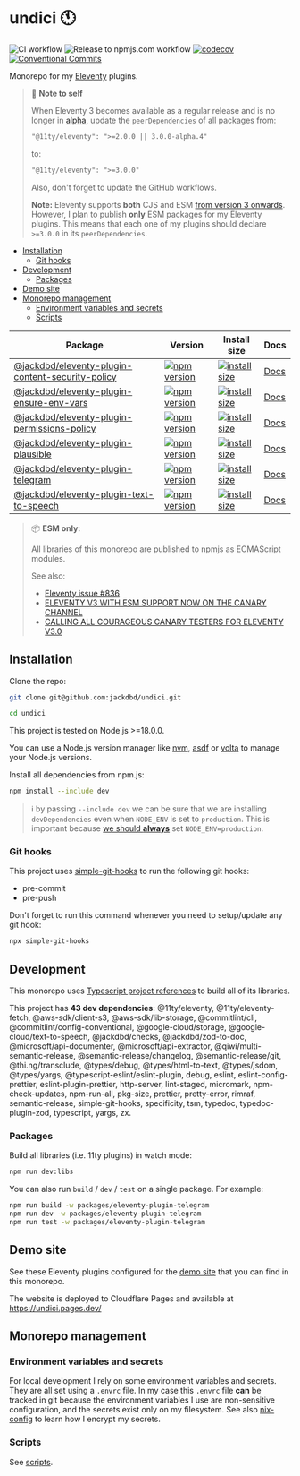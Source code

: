 # undici 🕚

![CI workflow](https://github.com/jackdbd/undici/actions/workflows/ci.yaml/badge.svg)
![Release to npmjs.com workflow](https://github.com/jackdbd/undici/actions/workflows/release-to-npmjs.yaml/badge.svg)
[![codecov](https://codecov.io/gh/jackdbd/undici/branch/main/graph/badge.svg?token=P5uJ3doRer)](https://codecov.io/gh/jackdbd/undici)
[![Conventional Commits](https://img.shields.io/badge/Conventional%20Commits-1.0.0-%23FE5196?logo=conventionalcommits&logoColor=white)](https://conventionalcommits.org)

Monorepo for my [Eleventy](https://www.11ty.dev/) plugins.

> 📌 **Note to self**
>
> When Eleventy 3 becomes available as a regular release and is no longer in [alpha](https://www.zachleat.com/web/eleventy-v3-alpha/), update the `peerDependencies` of all packages from:
>
> ```txt
> "@11ty/eleventy": ">=2.0.0 || 3.0.0-alpha.4"
> ```
>
> to:
>
> ```txt
> "@11ty/eleventy": ">=3.0.0"
> ```
>
> Also, don't forget to update the GitHub workflows.
>
> **Note:** Eleventy supports **both** CJS and ESM [from version 3 onwards](https://github.com/11ty/eleventy/pull/3074). However, I plan to publish **only** ESM packages for my Eleventy plugins. This means that each one of my plugins should declare `>=3.0.0` in its `peerDependencies`.

- [Installation](#installation)
  - [Git hooks](#git-hooks)
- [Development](#development)
  - [Packages](#packages)
- [Demo site](#demo-site)
- [Monorepo management](#monorepo-management)
  - [Environment variables and secrets](#environment-variables-and-secrets)
  - [Scripts](#scripts)

| Package | Version | Install size | Docs |
|---|---|---|---|
| [@jackdbd/eleventy-plugin-content-security-policy](https://github.com/jackdbd/undici/tree/main/packages/eleventy-plugin-content-security-policy) | [![npm version](https://badge.fury.io/js/@jackdbd%2Feleventy-plugin-content-security-policy.svg)](https://badge.fury.io/js/@jackdbd%2Feleventy-plugin-content-security-policy) | [![install size](https://packagephobia.com/badge?p=@jackdbd/eleventy-plugin-content-security-policy)](https://packagephobia.com/result?p=@jackdbd/eleventy-plugin-content-security-policy) | [Docs](./eleventy-plugin-content-security-policy/index.html) |
| [@jackdbd/eleventy-plugin-ensure-env-vars](https://github.com/jackdbd/undici/tree/main/packages/eleventy-plugin-ensure-env-vars) | [![npm version](https://badge.fury.io/js/@jackdbd%2Feleventy-plugin-ensure-env-vars.svg)](https://badge.fury.io/js/@jackdbd%2Feleventy-plugin-ensure-env-vars) | [![install size](https://packagephobia.com/badge?p=@jackdbd/eleventy-plugin-ensure-env-vars)](https://packagephobia.com/result?p=@jackdbd/eleventy-plugin-ensure-env-vars) | [Docs](./eleventy-plugin-ensure-env-vars/index.html) |
| [@jackdbd/eleventy-plugin-permissions-policy](https://github.com/jackdbd/undici/tree/main/packages/eleventy-plugin-permissions-policy) | [![npm version](https://badge.fury.io/js/@jackdbd%2Feleventy-plugin-permissions-policy.svg)](https://badge.fury.io/js/@jackdbd%2Feleventy-plugin-permissions-policy) | [![install size](https://packagephobia.com/badge?p=@jackdbd/eleventy-plugin-permissions-policy)](https://packagephobia.com/result?p=@jackdbd/eleventy-plugin-permissions-policy) | [Docs](./eleventy-plugin-permissions-policy/index.html) |
| [@jackdbd/eleventy-plugin-plausible](https://github.com/jackdbd/undici/tree/main/packages/eleventy-plugin-plausible) | [![npm version](https://badge.fury.io/js/@jackdbd%2Feleventy-plugin-plausible.svg)](https://badge.fury.io/js/@jackdbd%2Feleventy-plugin-plausible) | [![install size](https://packagephobia.com/badge?p=@jackdbd/eleventy-plugin-plausible)](https://packagephobia.com/result?p=@jackdbd/eleventy-plugin-plausible) | [Docs](./eleventy-plugin-plausible/index.html) |
| [@jackdbd/eleventy-plugin-telegram](https://github.com/jackdbd/undici/tree/main/packages/eleventy-plugin-telegram) | [![npm version](https://badge.fury.io/js/@jackdbd%2Feleventy-plugin-telegram.svg)](https://badge.fury.io/js/@jackdbd%2Feleventy-plugin-telegram) | [![install size](https://packagephobia.com/badge?p=@jackdbd/eleventy-plugin-telegram)](https://packagephobia.com/result?p=@jackdbd/eleventy-plugin-telegram) | [Docs](./eleventy-plugin-telegram/index.html) |
| [@jackdbd/eleventy-plugin-text-to-speech](https://github.com/jackdbd/undici/tree/main/packages/eleventy-plugin-text-to-speech) | [![npm version](https://badge.fury.io/js/@jackdbd%2Feleventy-plugin-text-to-speech.svg)](https://badge.fury.io/js/@jackdbd%2Feleventy-plugin-text-to-speech) | [![install size](https://packagephobia.com/badge?p=@jackdbd/eleventy-plugin-text-to-speech)](https://packagephobia.com/result?p=@jackdbd/eleventy-plugin-text-to-speech) | [Docs](./eleventy-plugin-text-to-speech/index.html) |

> 📦 **ESM only:**
>
> All libraries of this monorepo are published to npmjs as ECMAScript modules.
>
> See also:
>
> - [Eleventy issue #836](https://github.com/11ty/eleventy/issues/836)
> - [ELEVENTY V3 WITH ESM SUPPORT NOW ON THE CANARY CHANNEL](https://www.zachleat.com/web/eleventy-v3-alpha/)
> - [CALLING ALL COURAGEOUS CANARY TESTERS FOR ELEVENTY V3.0](https://www.11ty.dev/blog/canary-eleventy-v3/)

## Installation

Clone the repo:

```sh
git clone git@github.com:jackdbd/undici.git

cd undici
```

This project is tested on Node.js >=18.0.0.

You can use a Node.js version manager like [nvm](https://github.com/nvm-sh/nvm), [asdf](https://github.com/asdf-vm/asdf) or [volta](https://github.com/volta-cli/volta) to manage your Node.js versions.

Install all dependencies from npm.js:

```sh
npm install --include dev
```

> :information_source: by passing `--include dev` we can be sure that we are installing `devDependencies` even when `NODE_ENV` is set to `production`. This is important because [we should **always**](https://youtu.be/HMM7GJC5E2o?si=RaVgw65WMOXDpHT2) set `NODE_ENV=production`.

### Git hooks

This project uses [simple-git-hooks](https://github.com/toplenboren/simple-git-hooks) to run the following git hooks:

- pre-commit
- pre-push

Don't forget to run this command whenever you need to setup/update any git hook:

```sh
npx simple-git-hooks
```

## Development

This monorepo uses [Typescript project references](https://www.typescriptlang.org/docs/handbook/project-references.html) to build all of its libraries.

This project has **43 dev dependencies**: @11ty/eleventy, @11ty/eleventy-fetch, @aws-sdk/client-s3, @aws-sdk/lib-storage, @commitlint/cli, @commitlint/config-conventional, @google-cloud/storage, @google-cloud/text-to-speech, @jackdbd/checks, @jackdbd/zod-to-doc, @microsoft/api-documenter, @microsoft/api-extractor, @qiwi/multi-semantic-release, @semantic-release/changelog, @semantic-release/git, @thi.ng/transclude, @types/debug, @types/html-to-text, @types/jsdom, @types/yargs, @typescript-eslint/eslint-plugin, debug, eslint, eslint-config-prettier, eslint-plugin-prettier, http-server, lint-staged, micromark, npm-check-updates, npm-run-all, pkg-size, prettier, pretty-error, rimraf, semantic-release, simple-git-hooks, specificity, tsm, typedoc, typedoc-plugin-zod, typescript, yargs, zx.

### Packages

Build all libraries (i.e. 11ty plugins) in watch mode:

```sh
npm run dev:libs
```

You can also run `build` / `dev` / `test` on a single package. For example:

```sh
npm run build -w packages/eleventy-plugin-telegram
npm run dev -w packages/eleventy-plugin-telegram
npm run test -w packages/eleventy-plugin-telegram
```

## Demo site

See these Eleventy plugins configured for the [demo site](./packages/demo-site/README.md) that you can find in this monorepo.

The website is deployed to Cloudflare Pages and available at https://undici.pages.dev/

## Monorepo management

### Environment variables and secrets

For local development I rely on some environment variables and secrets. They are all set using a `.envrc` file. In my case this `.envrc` file **can** be tracked in git because the environment variables I use are non-sensitive configuration, and the secrets exist only on my filesystem. See also [nix-config](https://github.com/jackdbd/nix-config/) to learn how I encrypt my secrets.

### Scripts

See [scripts](./scripts/README.md).
